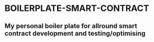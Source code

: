 # BOILERPLATE-SMART-CONTRACT

## My personal boiler plate for allround smart contract development and testing/optimising
